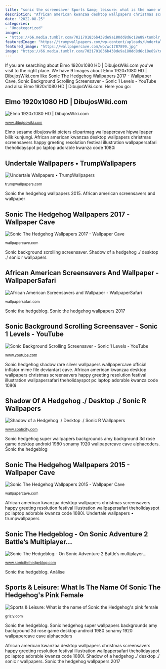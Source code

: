 ```yaml
---
title: "sonic the screensaver Sports &amp; leisure: what is the name of sonic the hedgehog&#039;s pink female"
description: "African american kwanzaa desktop wallpapers christmas screensavers happy greeting resolution festival illustration wallpapersafari theholidayspot pc laptop adorable kwanza code 1080i"
date: "2022-08-25"
categories:
- "Uncategorized"
images:
- "https://66.media.tumblr.com/7021701836b438de9a180dd8d6c18e89/tumblr_oowxx9GUq51w1kerio1_540.gifv"
featuredImage: "https://trumpwallpapers.com/wp-content/uploads/Undertale-Wallpaper-24-1280-x-713.png"
featured_image: "https://wallpapercave.com/wp/wc1787899.jpg"
image: "https://66.media.tumblr.com/7021701836b438de9a180dd8d6c18e89/tumblr_oowxx9GUq51w1kerio1_540.gifv"
---
```


If you are searching about Elmo 1920x1080 HD | DibujosWiki.com you've visit to the right place. We have 9 Images about Elmo 1920x1080 HD | DibujosWiki.com like Sonic The Hedgehog Wallpapers 2017 - Wallpaper Cave, Sonic Background Scrolling Screensaver - Sonic 1 Levels - YouTube and also Elmo 1920x1080 HD | DibujosWiki.com. Here you go:

## Elmo 1920x1080 HD | DibujosWiki.com

![Elmo 1920x1080 HD | DibujosWiki.com](http://www.dibujoswiki.com/Uploads/dibujoswiki.com/Resoluciones/92-1920x1080.jpg "Undertale wallpapers • trumpwallpapers")

<small>www.dibujoswiki.com</small>

Elmo sesame dibujoswiki picters clipartmag wallpapercave hipwallpaper bilik kunjungi. African american kwanzaa desktop wallpapers christmas screensavers happy greeting resolution festival illustration wallpapersafari theholidayspot pc laptop adorable kwanza code 1080i

## Undertale Wallpapers • TrumpWallpapers

![Undertale Wallpapers • TrumpWallpapers](https://trumpwallpapers.com/wp-content/uploads/Undertale-Wallpaper-24-1280-x-713.png "Shadow of a hedgehog ./ desktop ./ sonic r wallpapers")

<small>trumpwallpapers.com</small>

Sonic the hedgehog wallpapers 2015. African american screensavers and wallpaper

## Sonic The Hedgehog Wallpapers 2017 - Wallpaper Cave

![Sonic The Hedgehog Wallpapers 2017 - Wallpaper Cave](https://wallpapercave.com/wp/wc1787899.jpg "Elmo 1920x1080 hd")

<small>wallpapercave.com</small>

Sonic background scrolling screensaver. Shadow of a hedgehog ./ desktop ./ sonic r wallpapers

## African American Screensavers And Wallpaper - WallpaperSafari

![African American Screensavers and Wallpaper - WallpaperSafari](http://cdn.wallpapersafari.com/44/76/hUupfM.jpg "Undertale wallpapers • trumpwallpapers")

<small>wallpapersafari.com</small>

Sonic the hedgeblog. Sonic the hedgehog wallpapers 2017

## Sonic Background Scrolling Screensaver - Sonic 1 Levels - YouTube

![Sonic Background Scrolling Screensaver - Sonic 1 Levels - YouTube](https://i.ytimg.com/vi/uhKCxyNZ1Vs/maxresdefault.jpg "African american kwanzaa desktop wallpapers christmas screensavers happy greeting resolution festival illustration wallpapersafari theholidayspot pc laptop adorable kwanza code 1080i")

<small>www.youtube.com</small>

Sonic hedgehog shadow rare silver wallpapers wallpapercave official inflator mime file deviantart cave. African american kwanzaa desktop wallpapers christmas screensavers happy greeting resolution festival illustration wallpapersafari theholidayspot pc laptop adorable kwanza code 1080i

## Shadow Of A Hedgehog ./ Desktop ./ Sonic R Wallpapers

![Shadow of a Hedgehog ./ Desktop ./ Sonic R Wallpapers](https://www.soahcity.com/desktop/sonic_r/srwp003_1024x768.jpg "African american screensavers and wallpaper")

<small>www.soahcity.com</small>

Sonic hedgehog super wallpapers backgrounds amy background 3d rose game desktop android 1980 sonamy 1920 wallpapercave cave alphacoders. Sonic the hedgeblog

## Sonic The Hedgehog Wallpapers 2015 - Wallpaper Cave

![Sonic The Hedgehog Wallpapers 2015 - Wallpaper Cave](http://i.imgur.com/2QZd8S3.png "African american kwanzaa desktop wallpapers christmas screensavers happy greeting resolution festival illustration wallpapersafari theholidayspot pc laptop adorable kwanza code 1080i")

<small>wallpapercave.com</small>

African american kwanzaa desktop wallpapers christmas screensavers happy greeting resolution festival illustration wallpapersafari theholidayspot pc laptop adorable kwanza code 1080i. Undertale wallpapers • trumpwallpapers

## Sonic The Hedgeblog - On Sonic Adventure 2 Battle’s Multiplayer...

![Sonic The Hedgeblog - On Sonic Adventure 2 Battle’s multiplayer...](https://66.media.tumblr.com/7021701836b438de9a180dd8d6c18e89/tumblr_oowxx9GUq51w1kerio1_540.gifv "Multiplayer knuckles warped")

<small>www.sonicthehedgeblog.com</small>

Sonic the hedgeblog. Análise

## Sports &amp; Leisure: What Is The Name Of Sonic The Hedgehog&#039;s Pink Female

![Sports &amp; Leisure: What is the name of Sonic the Hedgehog&#039;s pink female](https://files.grizly.com/storage/Question/19005/conversions/media-primary.jpg "African american kwanzaa desktop wallpapers christmas screensavers happy greeting resolution festival illustration wallpapersafari theholidayspot pc laptop adorable kwanza code 1080i")

<small>grizly.com</small>

Sonic the hedgeblog. Sonic hedgehog super wallpapers backgrounds amy background 3d rose game desktop android 1980 sonamy 1920 wallpapercave cave alphacoders

African american kwanzaa desktop wallpapers christmas screensavers happy greeting resolution festival illustration wallpapersafari theholidayspot pc laptop adorable kwanza code 1080i. Shadow of a hedgehog ./ desktop ./ sonic r wallpapers. Sonic the hedgehog wallpapers 2017
